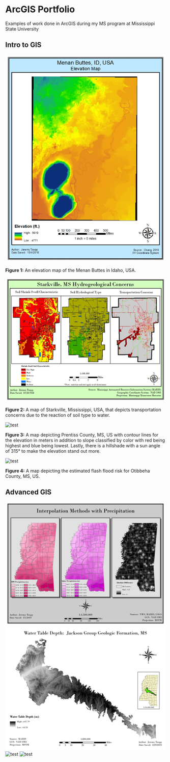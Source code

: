 # ArcGIS Portfolio
Examples of work done in ArcGIS during my MS program at Mississippi State University

## Intro to GIS
![test](1-Intro%20GIS/Maps/Lab6-1.jpg)

**Figure 1:** An elevation map of the Menan Buttes in Idaho, USA.


![test](1-Intro%20GIS/Maps/Lab8.jpg)

**Figure 2:** A map of Starkville, Mississippi, USA, that depicts transportation concerns due to the reaction of soil type to water.


![test](1-Intro%20GIS/Maps/Lab11-1.jpg)

**Figure 3:** A map depicting Prentiss County, MS, US with contour lines for the elevation in meters in addition to slope classified by color with red being highest and blue being lowest. Lastly, there is a hillshade with a sun angle of 315° to make the elevation stand out more.


![test](1-Intro%20GIS/Maps/Lab13.jpg)

**Figure 4:** A map depicting the estimated flash flood risk for Otibbeha County, MS, US.


## Advanced GIS
![test](2-Advanced%20GIS/Lab5.jpg)
![test](2-Advanced%20GIS/Lab8.jpg)
![test](2-Advanced%20GIS/Lab9.jpg)
![test](2-Advanced%20GIS/grad_project.jpg)

